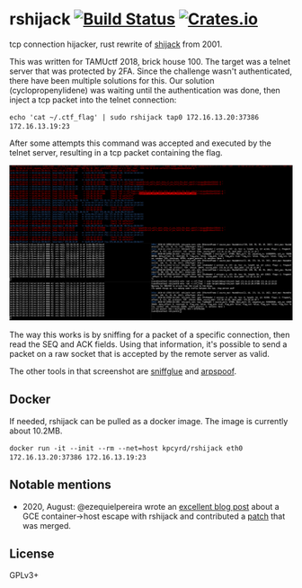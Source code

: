 # rshijack [![Build Status][travis-img]][travis] [![Crates.io][crates-img]][crates]

[travis-img]:   https://travis-ci.org/kpcyrd/rshijack.svg?branch=master
[travis]:       https://travis-ci.org/kpcyrd/rshijack
[crates-img]:   https://img.shields.io/crates/v/rshijack.svg
[crates]:       https://crates.io/crates/rshijack

tcp connection hijacker, rust rewrite of [shijack] from 2001.

This was written for TAMUctf 2018, brick house 100. The target was a telnet
server that was protected by 2FA. Since the challenge wasn't authenticated,
there have been multiple solutions for this.  Our solution (cyclopropenylidene)
was waiting until the authentication was done, then inject a tcp packet into
the telnet connection:

    echo 'cat ~/.ctf_flag' | sudo rshijack tap0 172.16.13.20:37386 172.16.13.19:23

After some attempts this command was accepted and executed by the telnet
server, resulting in a tcp packet containing the flag.

![screenshot](docs/2018-02-23-brickhouse-tamuctf.png)

The way this works is by sniffing for a packet of a specific connection, then
read the SEQ and ACK fields. Using that information, it's possible to send a
packet on a raw socket that is accepted by the remote server as valid.

The other tools in that screenshot are [sniffglue] and [arpspoof].

[shijack]: https://packetstormsecurity.com/files/24657/shijack.tgz.html
[sniffglue]: https://github.com/kpcyrd/sniffglue
[arpspoof]: https://su2.info/doc/arpspoof.php

## Docker

If needed, rshijack can be pulled as a docker image. The image is currently
about 10.2MB.

    docker run -it --init --rm --net=host kpcyrd/rshijack eth0 172.16.13.20:37386 172.16.13.19:23

## Notable mentions

- 2020, August: @ezequielpereira wrote an [excellent blog post](https://offensi.com/2020/08/18/how-to-contact-google-sre-dropping-a-shell-in-cloud-sql/) about a GCE container->host escape with rshijack and contributed a [patch](https://github.com/kpcyrd/rshijack/commit/e3c797db372030b3b18f85913be264cf8a361db3) that was merged.

## License

GPLv3+
